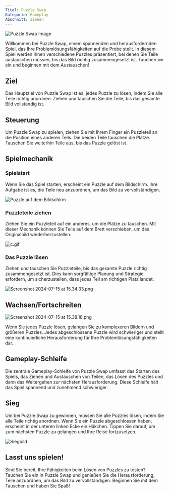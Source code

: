```yaml
---
Titel: Puzzle Swap
Kategorie: Gameplay
Abschnitt: Ziehen
---
```

![Puzzle Swap Image](https://help.Studycat.com/hc/article_attachments/34916594979097)

Willkommen bei Puzzle Swap, einem spannenden und herausfordernden Spiel, das Ihre Problemlösungsfähigkeiten auf die Probe stellt. In diesem Spiel werden Ihnen verschiedene Puzzles präsentiert, bei denen Sie Teile austauschen müssen, bis das Bild richtig zusammengesetzt ist. Tauchen wir ein und beginnen mit dem Austauschen!

## Ziel

Das Hauptziel von Puzzle Swap ist es, jedes Puzzle zu lösen, indem Sie alle Teile richtig anordnen. Ziehen und tauschen Sie die Teile, bis das gesamte Bild vollständig ist.

## Steuerung

Um Puzzle Swap zu spielen, ziehen Sie mit Ihrem Finger ein Puzzleteil an die Position eines anderen Teils. Die beiden Teile tauschen die Plätze. Tauschen Sie weiterhin Teile aus, bis das Puzzle gelöst ist.

## Spielmechanik

### Spielstart

Wenn Sie das Spiel starten, erscheint ein Puzzle auf dem Bildschirm. Ihre Aufgabe ist es, die Teile neu anzuordnen, um das Bild zu vervollständigen.

![Puzzle auf dem Bildschirm](https://help.Studycat.com/hc/article_attachments/34916594979097)

### Puzzleteile ziehen

Ziehen Sie ein Puzzleteil auf ein anderes, um die Plätze zu tauschen. Mit dieser Mechanik können Sie Teile auf dem Brett verschieben, um das Originalbild wiederherzustellen.

![c.gif](https://help.Studycat.com/hc/article_attachments/35085383360281)

### Das Puzzle lösen

Ziehen und tauschen Sie Puzzleteile, bis das gesamte Puzzle richtig zusammengesetzt ist. Dies kann sorgfältige Planung und Strategie erfordern, um sicherzustellen, dass jedes Teil am richtigen Platz landet.

![Screenshot 2024-07-15 at 15.34.33.png](https://help.Studycat.com/hc/article_attachments/35085383392153)

## Wachsen/Fortschreiten

![Screenshot 2024-07-15 at 15.38.18.png](https://help.Studycat.com/hc/article_attachments/35085383395993)

Wenn Sie jedes Puzzle lösen, gelangen Sie zu komplexeren Bildern und größeren Puzzles. Jedes abgeschlossene Puzzle wird schwieriger und stellt eine kontinuierliche Herausforderung für Ihre Problemlösungsfähigkeiten dar.

## Gameplay-Schleife

Die zentrale Gameplay-Schleife von Puzzle Swap umfasst das Starten des Spiels, das Ziehen und Austauschen von Teilen, das Lösen des Puzzles und dann das Weitergehen zur nächsten Herausforderung. Diese Schleife hält das Spiel spannend und zunehmend schwieriger.

## Sieg

Um bei Puzzle Swap zu gewinnen, müssen Sie alle Puzzles lösen, indem Sie alle Teile richtig anordnen. Wenn Sie ein Puzzle abgeschlossen haben, erscheint in der unteren linken Ecke ein Häkchen. Tippen Sie darauf, um zum nächsten Puzzle zu gelangen und Ihre Reise fortzusetzen.

![Siegbild](https://help.Studycat.com/hc/article_attachments/34916594984473)

## Lasst uns spielen!

Sind Sie bereit, Ihre Fähigkeiten beim Lösen von Puzzles zu testen? Tauchen Sie ein in Puzzle Swap und genießen Sie die Herausforderung, Teile anzuordnen, um das Bild zu vervollständigen. Beginnen Sie mit dem Tauschen und haben Sie Spaß!